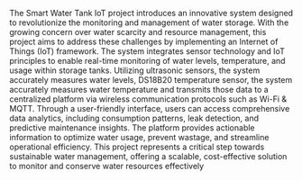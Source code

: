 The Smart Water Tank IoT project introduces an innovative system designed to 
revolutionize the monitoring and management of water storage. With the growing 
concern over water scarcity and resource management, this project aims to address 
these challenges by implementing an Internet of Things (IoT) framework.
The system integrates sensor technology and IoT principles to enable real-time 
monitoring of water levels, temperature, and usage within storage tanks. Utilizing 
ultrasonic sensors, the system accurately measures water levels, DS18B20 
temperature sensor, the system accurately measures water temperature and 
transmits those data to a centralized platform via wireless communication 
protocols such as Wi-Fi & MQTT.
Through a user-friendly interface, users can access comprehensive data analytics, 
including consumption patterns, leak detection, and predictive maintenance 
insights. The platform provides actionable information to optimize water usage, 
prevent wastage, and streamline operational efficiency.
This project represents a critical step towards sustainable water management, 
offering a scalable, cost-effective solution to monitor and conserve water resources 
effectively
